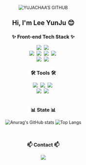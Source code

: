 <div align="center">

 
  ![YUJACHAA’S GITHUB](https://github.com/user-attachments/assets/fe936277-e006-43ec-9d08-84d1aaafcb8d)
  <br>
   ## Hi, I'm Lee YunJu 😊

  ### ✨ Front-end Tech Stack ✨
  <div align="center">
    <img src="https://img.shields.io/badge/react-20232a.svg?style=for-the-badge&logo=react&logoColor=61DAFB" />&nbsp
    <img src="https://img.shields.io/badge/vue3-%2335495e.svg?style=for-the-badge&logo=vue.js&logoColor=4FC08D" />&nbsp
  </div>
  <div>
    <img src="https://img.shields.io/badge/javascript-F7DF1E.svg?style=for-the-badge&logo=javascript&logoColor=20232a" />&nbsp
    <img src="https://img.shields.io/badge/typescript-3178C6.svg?style=for-the-badge&logo=typescript&logoColor=white" />&nbsp
    <img src="https://img.shields.io/badge/html5-E34F26.svg?style=for-the-badge&logo=html5&logoColor=white" />&nbsp
    <img src="https://img.shields.io/badge/css3-1572B6.svg?style=for-the-badge&logo=css3&logoColor=white" />&nbsp
  </div>
  <div>
    <img src="https://img.shields.io/badge/scss-CC6699.svg?style=for-the-badge&logo=sass&logoColor=white" />&nbsp
    <img src="https://img.shields.io/badge/tailwind-06B6D4.svg?style=for-the-badge&logo=tailwindcss&logoColor=white" />&nbsp
  </div>
  
  <h3 align="center">🛠 Tools 🛠</h3>
  <div align="center">
    <img src="https://img.shields.io/badge/git-F05033.svg?style=for-the-badge&logo=git&logoColor=white" />&nbsp
    <img src="https://img.shields.io/badge/github-181717.svg?style=for-the-badge&logo=github&logoColor=white" />&nbsp
    <img src="https://img.shields.io/badge/Notion-F3F3F3.svg?style=for-the-badge&logo=notion&logoColor=black" />&nbsp
  </div>
  
  <div align="center">
    <img src="https://img.shields.io/badge/figma-F24E1E.svg?style=for-the-badge&logo=figma&logoColor=white" />&nbsp
    <img src="https://img.shields.io/badge/canva-00C4CC.svg?style=for-the-badge&logo=canva&logoColor=white" />&nbsp
  </div>
  
  <br>
  
  ### 📊 State 📊
  ![Anurag's GitHub stats](https://github-readme-stats.vercel.app/api?username=yujachaa&show_icons=true&theme=tokyonight)
  ![Top Langs](https://github-readme-stats.vercel.app/api/top-langs/?username=yujachaa)

  <br>
  
  ### 📫 Contact 📫
  <img src="https://img.shields.io/badge/yunju__l@naver.com-F3F3F3.svg?style=social&logo=naver&logoColor=03C75A" />
</div>




<!--
**yujachaa/yujachaa** is a ✨ _special_ ✨ repository because its `README.md` (this file) appears on your GitHub profile.

Here are some ideas to get you started:

- 🔭 I’m currently working on ...
- 🌱 I’m currently learning ...
- 👯 I’m looking to collaborate on ...
- 🤔 I’m looking for help with ...
- 💬 Ask me about ...
- 📫 How to reach me: ...
- 😄 Pronouns: ...
- ⚡ Fun fact: ...
-->
